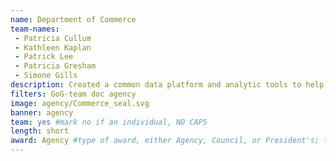 ```yaml
---
name: Department of Commerce
team-names: 
 - Patricia Cullum 
 - Kathleen Kaplan 
 - Patrick Lee 
 - Patricia Gresham 
 - Simone Gills
description: Created a common data platform and analytic tools to help address one of the deadliest diseases facing the world today, malaria. This improvement allowed the President’s Malaria Initiative team to draw insight and make evidence-based policy decisions.
filters: GoG-team doc agency
image: agency/Commerce_seal.svg
banner: agency
team: yes #mark no if an individual, NO CAPS 
length: short
award: Agency #type of award, either Agency, Council, or President's; this is case sensitive so make sure to match the options listed exactly. This section generates the format of the card
---
```


